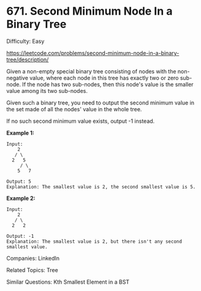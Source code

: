# 671. Second Minimum Node In a Binary Tree

Difficulty: Easy

https://leetcode.com/problems/second-minimum-node-in-a-binary-tree/description/

Given a non-empty special binary tree consisting of nodes with the non-negative value, where each node in this tree has exactly two or zero sub-node. If the node has two sub-nodes, then this node's value is the smaller value among its two sub-nodes.

Given such a binary tree, you need to output the second minimum value in the set made of all the nodes' value in the whole tree.

If no such second minimum value exists, output -1 instead.

**Example 1:**
```
Input: 
    2
   / \
  2   5
     / \
    5   7

Output: 5
Explanation: The smallest value is 2, the second smallest value is 5.
```
**Example 2:**
```
Input: 
    2
   / \
  2   2

Output: -1
Explanation: The smallest value is 2, but there isn't any second smallest value.
```

Companies: LinkedIn

Related Topics: Tree

Similar Questions: Kth Smallest Element in a BST
